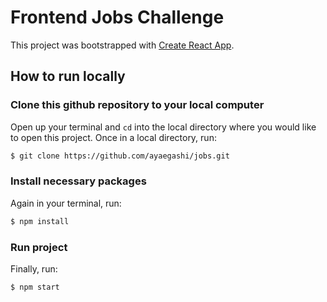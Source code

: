 # Frontend Jobs Challenge

This project was bootstrapped with [Create React App](https://github.com/facebook/create-react-app).

## How to run locally

### Clone this github repository to your local computer 
Open up your terminal and `cd` into the local directory where you would like to open this project. Once in a local directory, run:
```sh
$ git clone https://github.com/ayaegashi/jobs.git
```

### Install necessary packages
Again in your terminal, run:
```sh
$ npm install
```

### Run project
Finally, run:
```sh
$ npm start
```